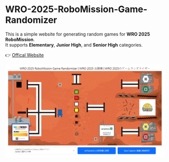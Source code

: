 # WRO-2025-RoboMission-Game-Randomizer

This is a simple website for generating random games for **WRO 2025 RoboMission**.  
It supports **Elementary**, **Junior High**, and **Senior High** categories.

👉 [Offical Website](https://dev.ofdl.tw/wro/)  

![preview](./preview.png)

